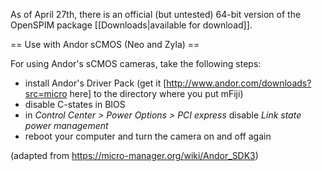 As of April 27th, there is an official (but untested) 64-bit version of the OpenSPIM package [[Downloads|available for download]].

== Use with Andor sCMOS (Neo and Zyla) ==

For using Andor's sCMOS cameras, take the following steps:

* install Andor's Driver Pack (get it [http://www.andor.com/downloads?src=micro here] to the directory where you put mFiji)
* disable C-states in BIOS
* in _Control Center > Power Options > PCI express_ disable _Link state power management_
* reboot your computer and turn the camera on and off again

(adapted from https://micro-manager.org/wiki/Andor_SDK3)
